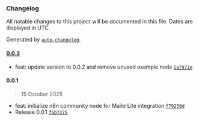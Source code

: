 ### Changelog

All notable changes to this project will be documented in this file. Dates are displayed in UTC.

Generated by [`auto-changelog`](https://github.com/CookPete/auto-changelog).

#### [0.0.3](https://github.com/jecrs687/n8n-nodes-mailerlite/compare/0.0.1...0.0.3)

- feat: update version to 0.0.2 and remove unused example node [`5a7971e`](https://github.com/jecrs687/n8n-nodes-mailerlite/commit/5a7971ee8f6acb5822e92725c4682fe0e4665c91)

#### 0.0.1

> 15 October 2025

- feat: initialize n8n community node for MailerLite integration [`f79258d`](https://github.com/jecrs687/n8n-nodes-mailerlite/commit/f79258da89dd8730033e4746a0277c95c4818217)
- Release 0.0.1 [`f5b7275`](https://github.com/jecrs687/n8n-nodes-mailerlite/commit/f5b7275ce1bf92d1dc2cab032fd10106c0fb5dee)
